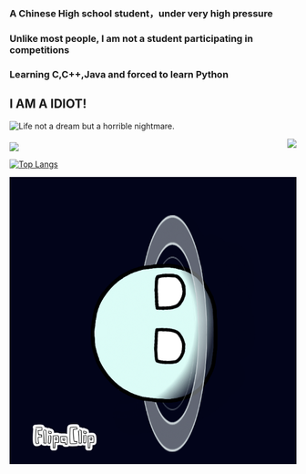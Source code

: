 <h3>A Chinese High school student，under very high pressure</h3>
<h3>Unlike most people, I am not a student participating in competitions</h3>
<h3>Learning C,C++,Java and forced to learn Python</h3>
<h2>I AM A IDIOT!</h2>
Life not a dream but a horrible nightmare.
<img   align="left" src="https://github-readme-stats.vercel.app/api?username=Uranus-18C5E&locale=en&line_height=33&show_icons=true&hide=&theme=dark&language_icon=github"/>
<p> </p>
<img   align="right" src="https://github-widgetbox.vercel.app/api/skills?languages=java,html,c,cpp,markdown&theme=dark&rank_icon=github"/>
<img   align="middle" src="https://github-widgetbox.vercel.app/api/skills?software=windows,vscode&theme=dark&rank_icon=github"/>

[![Top Langs](https://github-readme-stats.vercel.app/api/top-langs/?username=Uranus-18C5E&layout=compact&theme=dark&rank_icon=github)](https://githubfast.com/Uranus-18C5E/github-readme-stats)


<img src="https://github.com/Uranus-18C5E/Uranus-18C5E/blob/main/Uranus%2B%2528Copy%2529.gif"/>
